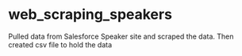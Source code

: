 # web_scraping_speakers
Pulled data from Salesforce Speaker site and scraped the data. Then created csv file to hold the data
